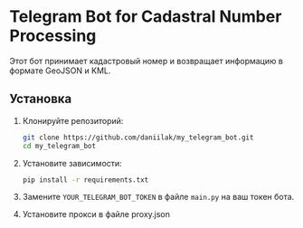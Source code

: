 # Telegram Bot for Cadastral Number Processing

Этот бот принимает кадастровый номер и возвращает информацию в формате GeoJSON и KML.

## Установка

1. Клонируйте репозиторий:
   ```bash
   git clone https://github.com/daniilak/my_telegram_bot.git
   cd my_telegram_bot
   ```

2. Установите зависимости:
   ```bash
   pip install -r requirements.txt
   ```

3. Замените `YOUR_TELEGRAM_BOT_TOKEN` в файле `main.py` на ваш токен бота.

4. Установите прокси в файле proxy.json